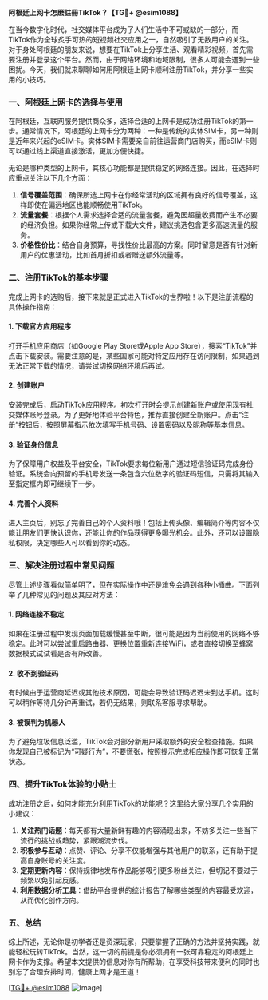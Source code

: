 **阿根廷上网卡怎麽註冊TikTok？【TG💪+ @esim1088】**

在当今数字化时代，社交媒体平台成为了人们生活中不可或缺的一部分，而TikTok作为全球炙手可热的短视频社交应用之一，自然吸引了无数用户的关注。对于身处阿根廷的朋友来说，想要在TikTok上分享生活、观看精彩视频，首先需要注册并登录这个平台。然而，由于网络环境和地域限制，很多人可能会遇到一些困扰。今天，我们就来聊聊如何用阿根廷上网卡顺利注册TikTok，并分享一些实用的小技巧。

### 一、阿根廷上网卡的选择与使用

在阿根廷，互联网服务提供商众多，选择合适的上网卡是成功注册TikTok的第一步。通常情况下，阿根廷的上网卡分为两种：一种是传统的实体SIM卡，另一种则是近年来兴起的eSIM卡。实体SIM卡需要亲自前往运营商门店购买，而eSIM卡则可以通过线上渠道直接激活，更加方便快捷。

无论是哪种类型的上网卡，其核心功能都是提供稳定的网络连接。因此，在选择时应重点关注以下几个方面：

1. **信号覆盖范围**：确保所选上网卡在你经常活动的区域拥有良好的信号覆盖，这样即使在偏远地区也能顺畅使用TikTok。
2. **流量套餐**：根据个人需求选择合适的流量套餐，避免因超量收费而产生不必要的经济负担。如果你经常上传或下载大文件，建议挑选包含更多高速流量的服务。
3. **价格性价比**：结合自身预算，寻找性价比最高的方案。同时留意是否有针对新用户的优惠活动，比如首月折扣或者赠送额外流量等。

### 二、注册TikTok的基本步骤

完成上网卡的选购后，接下来就是正式进入TikTok的世界啦！以下是注册流程的具体操作指南：

#### 1. 下载官方应用程序
打开手机应用商店（如Google Play Store或Apple App Store），搜索“TikTok”并点击下载安装。需要注意的是，某些国家可能对特定应用存在访问限制，如果遇到无法正常下载的情况，请尝试切换网络环境后再试。

#### 2. 创建账户
安装完成后，启动TikTok应用程序。初次打开时会提示创建新账户或使用现有社交媒体账号登录。为了更好地体验平台特色，推荐直接创建全新账户。点击“注册”按钮后，按照屏幕指示依次填写手机号码、设置密码以及昵称等基本信息。

#### 3. 验证身份信息
为了保障用户权益及平台安全，TikTok要求每位新用户通过短信验证码完成身份验证。系统会向预留的手机号发送一条包含六位数字的验证码短信，只需将其输入至指定框内即可继续下一步。

#### 4. 完善个人资料
进入主页后，别忘了完善自己的个人资料哦！包括上传头像、编辑简介等内容不仅能让朋友们更快认识你，还能让你的作品获得更多曝光机会。此外，还可以设置隐私权限，决定哪些人可以看到你的动态。

### 三、解决注册过程中常见问题

尽管上述步骤看似简单明了，但在实际操作中还是难免会遇到各种小插曲。下面列举了几种常见的问题及其应对方法：

#### 1. 网络连接不稳定
如果在注册过程中发现页面加载缓慢甚至中断，很可能是因为当前使用的网络不够稳定。此时可以尝试重启路由器、更换位置重新连接WiFi，或者直接切换至蜂窝数据模式试试看是否有所改善。

#### 2. 收不到验证码
有时候由于运营商延迟或其他技术原因，可能会导致验证码迟迟未到达手机。这时可以稍作等待几分钟再重试，若仍无结果，则联系客服寻求帮助。

#### 3. 被误判为机器人
为了避免垃圾信息泛滥，TikTok会对部分新用户采取额外的安全检查措施。如果你发现自己被标记为“可疑行为”，不要慌张，按照提示完成相应操作即可恢复正常状态。

### 四、提升TikTok体验的小贴士

成功注册之后，如何才能充分利用TikTok的功能呢？这里给大家分享几个实用的小建议：

1. **关注热门话题**：每天都有大量新鲜有趣的内容涌现出来，不妨多关注一些当下流行的挑战或趋势，紧跟潮流步伐。
2. **积极参与互动**：点赞、评论、分享不仅能增强与其他用户的联系，还有助于提高自身账号的关注度。
3. **定期更新内容**：保持规律地发布作品能够吸引更多粉丝关注，但切记不要过于频繁以免引起反感。
4. **利用数据分析工具**：借助平台提供的统计报告了解哪些类型的内容最受欢迎，从而优化创作方向。

### 五、总结

综上所述，无论你是初学者还是资深玩家，只要掌握了正确的方法并坚持实践，就能轻松玩转TikTok。当然，这一切的前提是你必须拥有一张可靠稳定的阿根廷上网卡作为支撑。希望本文提供的信息对你有所帮助，在享受科技带来便利的同时也别忘了合理安排时间，健康上网才是王道！

[[TG💪+ @esim1088](https://t.me/s/esim1088) ![Image](https://i.postimg.cc/4NQfJmqS/Snipaste-2025-05-13-00-14-12.png)]